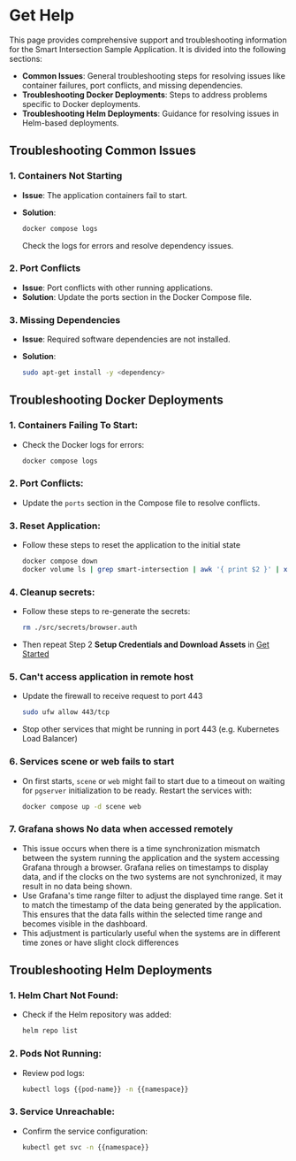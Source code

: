 # Get Help

This page provides comprehensive support and troubleshooting information for the Smart Intersection Sample Application. It is divided into the following sections:

  - **Common Issues**: General troubleshooting steps for resolving issues like container failures, port conflicts, and missing dependencies.
  - **Troubleshooting Docker Deployments**: Steps to address problems specific to Docker deployments.
  - **Troubleshooting Helm Deployments**: Guidance for resolving issues in Helm-based deployments.

## Troubleshooting Common Issues

### 1. Containers Not Starting
- **Issue**: The application containers fail to start.
- **Solution**:

  ```bash
  docker compose logs
  ```
  Check the logs for errors and resolve dependency issues.

### 2. Port Conflicts
- **Issue**: Port conflicts with other running applications.
- **Solution**: Update the ports section in the Docker Compose file.

### 3. Missing Dependencies
- **Issue**: Required software dependencies are not installed.
- **Solution**:

  ```bash
  sudo apt-get install -y <dependency>
  ```

## Troubleshooting Docker Deployments

### 1. Containers Failing To Start:
   - Check the Docker logs for errors:
     ```bash
     docker compose logs
     ```
### 2. Port Conflicts:
   - Update the `ports` section in the Compose file to resolve conflicts.
### 3. Reset Application:
   - Follow these steps to reset the application to the initial state
     ```bash
     docker compose down
     docker volume ls | grep smart-intersection | awk '{ print $2 }' | xargs docker volume rm
     ```
### 4. Cleanup secrets:
   - Follow these steps to re-generate the secrets:
     ```bash
     rm ./src/secrets/browser.auth
     ```
   - Then repeat Step 2 **Setup Credentials and Download Assets** in [Get Started](./get-started.md)
### 5. Can't access application in remote host
   - Update the firewall to receive request to port 443
     ```bash
     sudo ufw allow 443/tcp
     ```
   - Stop other services that might be running in port 443 (e.g. Kubernetes Load Balancer)
### 6. Services scene or web fails to start
   - On first starts, `scene` or `web` might fail to start due to a timeout on waiting for `pgserver` initialization to be ready. Restart the services with:
     ```bash
     docker compose up -d scene web
     ```
### 7. Grafana shows No data when accessed remotely
   - This issue occurs when there is a time synchronization mismatch between the system running the application and the system accessing Grafana through a browser. Grafana relies on timestamps to display data, and if the clocks on the two systems are not synchronized, it may result in no data being shown.
   - Use Grafana's time range filter to adjust the displayed time range. Set it to match the timestamp of the data being generated by the application. This ensures that the data falls within the selected time range and becomes visible in the dashboard.
   - This adjustment is particularly useful when the systems are in different time zones or have slight clock differences


## Troubleshooting Helm Deployments

### 1. Helm Chart Not Found:

   - Check if the Helm repository was added:

     ```bash
     helm repo list
     ```

### 2. Pods Not Running:

   - Review pod logs:

     ```bash
     kubectl logs {{pod-name}} -n {{namespace}}
     ```

### 3. Service Unreachable:

   - Confirm the service configuration:

     ```bash
     kubectl get svc -n {{namespace}}
     ```

<!--
## Support
- **Developer Forum**: Join the community forum
- **Contact Support**: [Support Page](#)
-->
